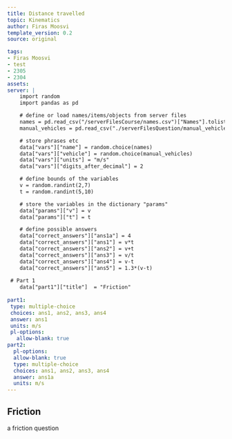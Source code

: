 ```yaml
---
title: Distance travelled
topic: Kinematics
author: Firas Moosvi
template_version: 0.2
source: original

tags:
- Firas Moosvi
- test
- 2305
- 2304
assets:
server: |
    import random
    import pandas as pd

    # define or load names/items/objects from server files
    names = pd.read_csv("/serverFilesCourse/names.csv")["Names"].tolist()
    manual_vehicles = pd.read_csv("./serverFilesQuestion/manual_vehicles.csv")["Manual Vehicles"].tolist()

    # store phrases etc
    data["vars"]["name"] = random.choice(names)
    data["vars"]["vehicle"] = random.choice(manual_vehicles)
    data["vars"]["units"] = "m/s"
    data["vars"]["digits_after_decimal"] = 2

    # define bounds of the variables
    v = random.randint(2,7)
    t = random.randint(5,10)

    # store the variables in the dictionary "params"
    data["params"]["v"] = v
    data["params"]["t"] = t

    # define possible answers
    data["correct_answers"]["ans1a"] = 4
    data["correct_answers"]["ans1"] = v*t
    data["correct_answers"]["ans2"] = v+t
    data["correct_answers"]["ans3"] = v/t
    data["correct_answers"]["ans4"] = v-t
    data["correct_answers"]["ans5"] = 1.3*(v-t)
    
 # Part 1
    data["part1"]["title"]  = "Friction"
    
part1:
 type: multiple-choice  
 choices: ans1, ans2, ans3, ans4  
 answer: ans1  
 units: m/s
 pl-options:
   allow-blank: true
part2:
  pl-options:
  allow-blank: true
  type: multiple-choice  
  choices: ans1, ans2, ans3, ans4  
  answer: ans1a  
  units: m/s
---
```


<!-- Titlte -->

## Friction

a friction question








